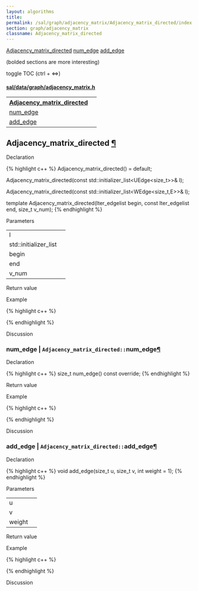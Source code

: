```yaml
---
layout: algorithms
title: 
permalink: /sal/graph/adjacency_matrix/Adjacency_matrix_directed/index.html
section: graph/adjacency_matrix
classname: Adjacency_matrix_directed
---
```


<div class="toc">
	<a class="toc-link toch2" href="#Adjacency_matrix_directed">Adjacency_matrix_directed</a>
	<a class="toc-link toch3" href="#num_edge">num_edge</a>
	<a class="toc-link toch3" href="#add_edge">add_edge</a>
<p class="toc-caption">(bolded sections are more interesting)</p>
<p class="toc-toggle">toggle TOC (ctrl + &#8660;)</p>
</div><div class="block">
<h4><a href="https://github.com/LemonPi/data/blob/master/graph/adjacency_matrix.h">sal/data/graph/adjacency_matrix.h</a>
</h4><table class="pretty">
<tr><th><a class="doc-list-name" href="#Adjacency_matrix_directed">Adjacency_matrix_directed</a></th><th></th></tr>
<tr><td><a class="doc-list-name" href="#num_edge">num_edge</a></td><td></td></tr>
<tr><td><a class="doc-list-name" href="#add_edge">add_edge</a></td><td></td></tr>
</table></div>



<h2 class="anchor doc-header">Adjacency_matrix_directed <a class="anchor-link" href="#Adjacency_matrix_directed" name="Adjacency_matrix_directed" title="permalink to section">&para;</a></h2>
<div class="block">

<p class="doc-section">Declaration</p>
{% highlight c++ %}
Adjacency_matrix_directed() = default;

Adjacency_matrix_directed(const std::initializer_list<UEdge<size_t>>& l);

Adjacency_matrix_directed(const std::initializer_list<WEdge<size_t,E>>& l);

template <typename Iter_edgelist>
Adjacency_matrix_directed(Iter_edgelist begin, const Iter_edgelist end, size_t v_num);
{% endhighlight %}


<p class="doc-section">Parameters</p>
<table class="pretty">
<tr><td>l</td><td></td></tr>
<tr><td>std::initializer_list<WEdge<size_t</td><td></td></tr>
<tr><td>begin</td><td></td></tr>
<tr><td>end</td><td></td></tr>
<tr><td>v_num</td><td></td></tr>
</table>
<p class="doc-section">Return value</p>

<p class="doc-section">Example</p>
{% highlight c++ %}

{% endhighlight %}

<p class="doc-section">Discussion</p>
<div>
<p>
	
</p>
</div></div>





<h3 class="anchor doc-header">num_edge | <code class="qualifier">Adjacency_matrix_directed::</code>num_edge<a class="anchor-link" href="#num_edge" name="num_edge" title="permalink to section">&para;</a></h3>
<div class="block">

<p class="doc-section">Declaration</p>
{% highlight c++ %}
size_t num_edge() const override;
{% endhighlight %}
<p class="doc-section">Return value</p>

<p class="doc-section">Example</p>
{% highlight c++ %}

{% endhighlight %}

<p class="doc-section">Discussion</p>
<div>
<p>
	
</p>
</div></div>





<h3 class="anchor doc-header">add_edge | <code class="qualifier">Adjacency_matrix_directed::</code>add_edge<a class="anchor-link" href="#add_edge" name="add_edge" title="permalink to section">&para;</a></h3>
<div class="block">

<p class="doc-section">Declaration</p>
{% highlight c++ %}
void add_edge(size_t u, size_t v, int weight = 1);
{% endhighlight %}


<p class="doc-section">Parameters</p>
<table class="pretty">
<tr><td>u</td><td></td></tr>
<tr><td>v</td><td></td></tr>
<tr><td>weight</td><td></td></tr>
</table>
<p class="doc-section">Return value</p>

<p class="doc-section">Example</p>
{% highlight c++ %}

{% endhighlight %}

<p class="doc-section">Discussion</p>
<div>
<p>
	
</p>
</div></div>





